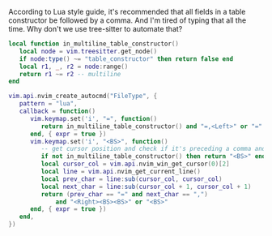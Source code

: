 According to Lua style guide, it's recommended that all fields in a table constructor be followed by a comma. And I'm tired of typing that all the time. Why don't we use tree-sitter to automate that?

```lua
local function in_multiline_table_constructor()
   local node = vim.treesitter.get_node()
   if node:type() ~= "table_constructor" then return false end
   local r1, _, r2 = node:range()
   return r1 ~= r2 -- multiline
end

vim.api.nvim_create_autocmd("FileType", {
   pattern = "lua",
   callback = function()
      vim.keymap.set('i', "=", function()
         return in_multiline_table_constructor() and "=,<Left>" or "="
      end, { expr = true })
      vim.keymap.set('i', "<BS>", function()
         -- get cursor position and check if it's preceding a comma and following a equal sign
         if not in_multiline_table_constructor() then return "<BS>" end
         local cursor_col = vim.api.nvim_win_get_cursor(0)[2]
         local line = vim.api.nvim_get_current_line()
         local prev_char = line:sub(cursor_col, cursor_col)
         local next_char = line:sub(cursor_col + 1, cursor_col + 1)
         return (prev_char == "=" and next_char == ",")
             and "<Right><BS><BS>" or "<BS>"
      end, { expr = true })
   end,
})
```
